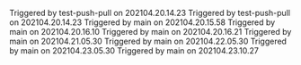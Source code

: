 Triggered by test-push-pull on 202104.20.14.23
Triggered by test-push-pull on 202104.20.14.23
Triggered by main on 202104.20.15.58
Triggered by main on 202104.20.16.10
Triggered by main on 202104.20.16.21
Triggered by main on 202104.21.05.30
Triggered by main on 202104.22.05.30
Triggered by main on 202104.23.05.30
Triggered by main on 202104.23.10.27
